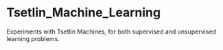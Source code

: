 # Tsetlin_Machine_Learning
Experiments with Tsetlin Machines, for both supervised and unsupervised learning problems.
